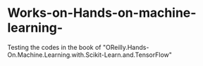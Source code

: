 # Works-on-Hands-on-machine-learning-
Testing the codes in the book of "OReilly.Hands-On.Machine.Learning.with.Scikit-Learn.and.TensorFlow"
